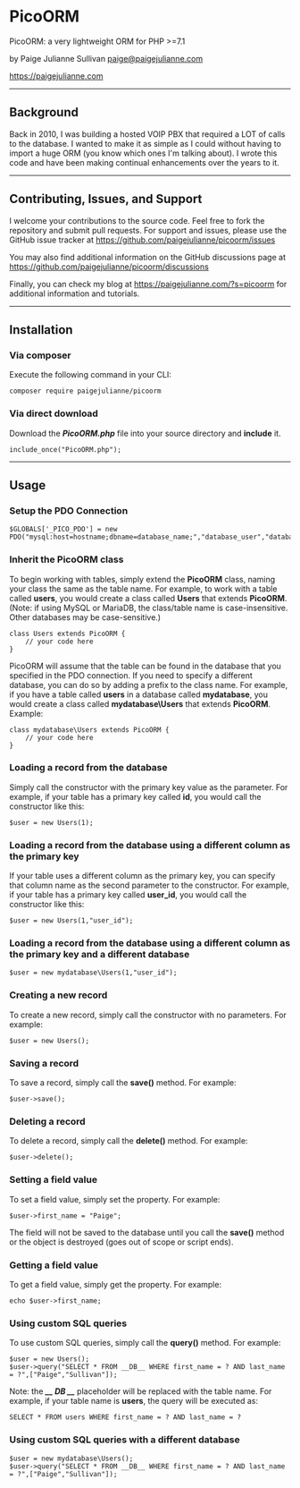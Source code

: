 # PicoORM

PicoORM: a very lightweight ORM for PHP >=7.1

by Paige Julianne Sullivan <paige@paigejulianne.com> 

https://paigejulianne.com

---

## Background

Back in 2010, I was building a hosted VOIP PBX that required a LOT of calls to the database.  I wanted to make
it as simple as I could without having to import a huge ORM (you know which ones I'm talking about).  I wrote this
code and have been making continual enhancements over the years to it.

---


## Contributing, Issues, and Support

I welcome your contributions to the source code.  Feel free to fork the repository and submit pull requests.
For support and issues, please use the GitHub issue tracker at https://github.com/paigejulianne/picoorm/issues

You may also find additional information on the GitHub discussions page at https://github.com/paigejulianne/picoorm/discussions

Finally, you can check my blog at https://paigejulianne.com/?s=picoorm for additional information and tutorials.

---

## Installation

### Via composer

Execute the following command in your CLI:

~~~
composer require paigejulianne/picoorm
~~~

### Via direct download

Download the ***PicoORM.php*** file into your source directory and **include** it.

~~~
include_once("PicoORM.php");
~~~

---

## Usage


### Setup the PDO Connection

~~~
$GLOBALS['_PICO_PDO'] = new PDO("mysql:host=hostname;dbname=database_name;","database_user","database_password");
~~~

### Inherit the PicoORM class

To begin working with tables, simply extend the **PicoORM** class, naming your class the same as the table name. For example, to work with a table called **users**, you would create a class called **Users** that extends **PicoORM**. 
(Note: if using MySQL or MariaDB, the class/table name is case-insensitive.  Other databases may be case-sensitive.)

~~~
class Users extends PicoORM {
    // your code here
}
~~~

PicoORM will assume that the table can be found in the database that you specified in the PDO connection.  If you need to specify a different database, 
you can do so by adding a prefix to the class name.  For example, if you have a table called **users** in a database called **mydatabase**, 
you would create a class called **mydatabase\Users** that extends **PicoORM**.  Example:

~~~
class mydatabase\Users extends PicoORM {
    // your code here
}
~~~

### Loading a record from the database

Simply call the constructor with the primary key value as the parameter.  For example, if your table has a primary key called **id**, you would call the constructor like this:

~~~
$user = new Users(1);
~~~

### Loading a record from the database using a different column as the primary key

If your table uses a different column as the primary key, you can specify that column name as the second parameter to the constructor.  For example, if your table has a primary key called **user_id**, you would call the constructor like this:

~~~
$user = new Users(1,"user_id");
~~~

### Loading a record from the database using a different column as the primary key and a different database

~~~
$user = new mydatabase\Users(1,"user_id");
~~~

### Creating a new record

To create a new record, simply call the constructor with no parameters.  For example:

~~~ 
$user = new Users();
~~~

### Saving a record

To save a record, simply call the **save()** method.  For example:

~~~
$user->save();
~~~

### Deleting a record

To delete a record, simply call the **delete()** method.  For example:

~~~
$user->delete();
~~~

### Setting a field value

To set a field value, simply set the property.  For example:

~~~
$user->first_name = "Paige";
~~~

The field will not be saved to the database until you call the **save()** method or the object is destroyed (goes out of scope or script ends).

### Getting a field value

To get a field value, simply get the property.  For example:

~~~
echo $user->first_name;
~~~


### Using custom SQL queries

To use custom SQL queries, simply call the **query()** method.  For example:

~~~
$user = new Users();
$user->query("SELECT * FROM __DB__ WHERE first_name = ? AND last_name = ?",["Paige","Sullivan"]);
~~~

Note:  the ***__ DB __*** placeholder will be replaced with the table name.  For example, if your table name is **users**, the query will be executed as:

~~~
SELECT * FROM users WHERE first_name = ? AND last_name = ?
~~~


### Using custom SQL queries with a different database

~~~
$user = new mydatabase\Users();
$user->query("SELECT * FROM __DB__ WHERE first_name = ? AND last_name = ?",["Paige","Sullivan"]);
~~~

